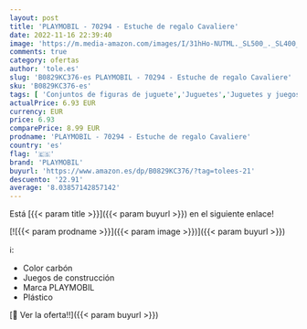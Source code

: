 ```yaml
---
layout: post
title: 'PLAYMOBIL - 70294 - Estuche de regalo Cavaliere'
date: 2022-11-16 22:39:40
image: 'https://m.media-amazon.com/images/I/31hHo-NUTML._SL500_._SL400_.jpg'
comments: true
category: ofertas
author: 'tole.es'
slug: 'B0829KC376-es PLAYMOBIL - 70294 - Estuche de regalo Cavaliere'
sku: 'B0829KC376-es'
tags: [ 'Conjuntos de figuras de juguete','Juguetes','Juguetes y juegos','Muñecos y figuras','playmobil','🇪🇸', ]
actualPrice: 6.93 EUR
currency: EUR
price: 6.93
comparePrice: 8.99 EUR
prodname: 'PLAYMOBIL - 70294 - Estuche de regalo Cavaliere'
country: 'es'
flag: '🇪🇸'
brand: 'PLAYMOBIL'
buyurl: 'https://www.amazon.es/dp/B0829KC376/?tag=tolees-21'
descuento: '22.91'
average: '8.03857142857142'
---
```


Está [{{< param title >}}]({{< param buyurl >}}) en el siguiente enlace!

[![{{< param prodname >}}]({{< param image >}})]({{< param buyurl >}})

ℹ️:

- Color carbón
- Juegos de construcción
- Marca PLAYMOBIL
- Plástico

[🛒 Ver la oferta!!]({{< param buyurl >}})
